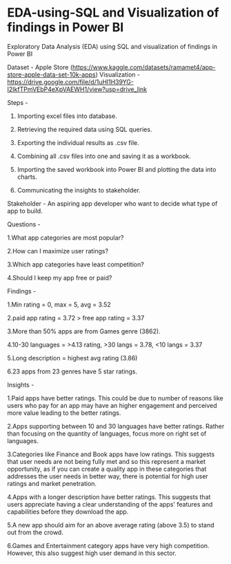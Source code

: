 # EDA-using-SQL and Visualization of findings in Power BI
Exploratory Data Analysis (EDA) using SQL and visualization of findings in Power BI

Dataset - Apple Store    (https://www.kaggle.com/datasets/ramamet4/app-store-apple-data-set-10k-apps)
Visualization - https://drive.google.com/file/d/1uHl1H39YG-I2IkfTPmVEbP4eXpVAEWH1/view?usp=drive_link

Steps - 

1. Importing excel files into database.

2. Retrieving the required data using SQL queries.

3. Exporting the individual results as .csv file.

4. Combining all .csv files into one and saving it as a workbook.

5. Importing the saved workbook into Power BI and plotting the data into charts.

6. Communicating the insights to stakeholder.

Stakeholder - An aspiring app developer who want to decide what type of app to build.

Questions - 

1.What app categories are most popular?

2.How can I maximize user ratings?

3.Which app categories have least competition?

4.Should I keep my app free or paid?

Findings - 

1.Min rating = 0, max = 5, avg = 3.52

2.paid app rating = 3.72 > free app rating = 3.37

3.More than 50% apps are from Games genre (3862).

4.10-30 languages = >4.13 rating, >30 langs = 3.78, <10 langs = 3.37

5.Long description = highest avg rating (3.86)

6.23 apps from 23 genres have 5 star ratings.

Insights - 

1.Paid apps have better ratings. This could be due to number of reasons like users who pay for an app may have an higher engagement and perceived more value leading to the better ratings.

2.Apps supporting between 10 and 30 languages have better ratings. Rather than focusing on the quantity of languages, focus more on right set of languages.

3.Categories like Finance and Book apps have low ratings. This suggests that user needs are not being fully met and so this represent a market opportunity, as if you can create a quality app in these categories that addresses the user needs in better way, there is potential for high user ratings and market penetration.

4.Apps with a longer description have better ratings. This suggests that users appreciate having a clear understanding of the apps' features and capabilities before they download the app. 

5.A new app should aim for an above average rating (above 3.5) to stand out from the crowd.

6.Games and Entertainment category apps have very high competition. However, this also suggest high user demand in this sector.
